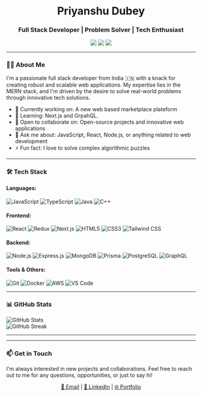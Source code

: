 <h1 align="center">Priyanshu Dubey</h1>
<h3 align="center">Full Stack Developer | Problem Solver | Tech Enthusiast</h3>

<p align="center">
  <a href="https://www.linkedin.com/in/priyanshu-dubey-741240228"><img src="https://img.shields.io/badge/-LinkedIn-0077B5?style=flat&logo=Linkedin&logoColor=white"/></a>
  <a href="mailto:priyanshudube397@gmail.com"><img src="https://img.shields.io/badge/-Email-D14836?style=flat&logo=Gmail&logoColor=white"/></a>
  <a href="https://priyanshudubeyportfolio.vercel.app"><img src="https://img.shields.io/badge/-Portfolio-4285F4?style=flat&logo=google-chrome&logoColor=white"/></a>
</p>

---

### 👨‍💻 About Me

I'm a passionate full stack developer from India 🇮🇳 with a knack for creating robust and scalable web applications. My expertise lies in the MERN stack, and I'm driven by the desire to solve real-world problems through innovative tech solutions.

- 🔭 Currently working on: A new web based marketplace plateform
- 🌱 Learning: Next.js and GrpahQL.
- 👯 Open to collaborate on: Open-source projects and innovative web applications
- 💬 Ask me about: JavaScript, React, Node.js, or anything related to web development
- ⚡ Fun fact: I love to solve complex algorithmic puzzles

---

### 🛠 Tech Stack

#### Languages:
![JavaScript](https://img.shields.io/badge/-JavaScript-F7DF1E?style=flat&logo=javascript&logoColor=black)
![TypeScript](https://img.shields.io/badge/-TypeScript-3178C6?style=flat&logo=typescript&logoColor=white)
![Java](https://img.shields.io/badge/-Java-007396?style=flat&logo=java&logoColor=white)
![C++](https://img.shields.io/badge/-C%2B%2B-00599C?style=flat&logo=c%2B%2B&logoColor=white)

#### Frontend:
![React](https://img.shields.io/badge/-React-61DAFB?style=flat&logo=react&logoColor=black)
![Redux](https://img.shields.io/badge/-Redux-764ABC?style=flat&logo=redux&logoColor=white)
![Next.js](https://img.shields.io/badge/-Next.js-000000?style=flat&logo=next.js&logoColor=white)
![HTML5](https://img.shields.io/badge/-HTML5-E34F26?style=flat&logo=html5&logoColor=white)
![CSS3](https://img.shields.io/badge/-CSS3-1572B6?style=flat&logo=css3&logoColor=white)
![Tailwind CSS](https://img.shields.io/badge/-Tailwind_CSS-38B2AC?style=flat&logo=tailwind-css&logoColor=white)

#### Backend:
![Node.js](https://img.shields.io/badge/-Node.js-339933?style=flat&logo=node.js&logoColor=white)
![Express.js](https://img.shields.io/badge/-Express.js-000000?style=flat&logo=express&logoColor=white)
![MongoDB](https://img.shields.io/badge/-MongoDB-47A248?style=flat&logo=mongodb&logoColor=white)
![Prisma](https://img.shields.io/badge/-Prisma-2D3748?style=flat&logo=prisma&logoColor=white)
![PostgreSQL](https://img.shields.io/badge/-PostgreSQL-336791?style=flat&logo=postgresql&logoColor=white)
![GraphQL](https://img.shields.io/badge/-GraphQL-E10098?style=flat&logo=graphql&logoColor=white)

#### Tools & Others:
![Git](https://img.shields.io/badge/-Git-F05032?style=flat&logo=git&logoColor=white)
![Docker](https://img.shields.io/badge/-Docker-2496ED?style=flat&logo=docker&logoColor=white)
![AWS](https://img.shields.io/badge/-AWS-232F3E?style=flat&logo=amazon-aws&logoColor=white)
![VS Code](https://img.shields.io/badge/-VS_Code-007ACC?style=flat&logo=visual-studio-code&logoColor=white)

---

### 📊 GitHub Stats

![GitHub Stats](https://github-readme-stats.vercel.app/api?username=PriyanshuDubey123&show_icons=true&theme=radical)  
![GitHub Streak](https://github-readme-streak-stats.herokuapp.com/?user=PriyanshuDubey123&theme=radical) 

---

---

### 📫 Get in Touch
I'm always interested in new projects and collaborations. Feel free to reach out to me for any questions, opportunities, or just to say hi!

<p align="center">
  <a href="mailto:priyanshudube397@gmail.com">📧 Email</a> |
  <a href="https://www.linkedin.com/in/priyanshu-dubey-741240228">💼 LinkedIn</a> |
  <a href="https://priyanshudubeyportfolio.vercel.app">🌐 Portfolio</a>
</p>
